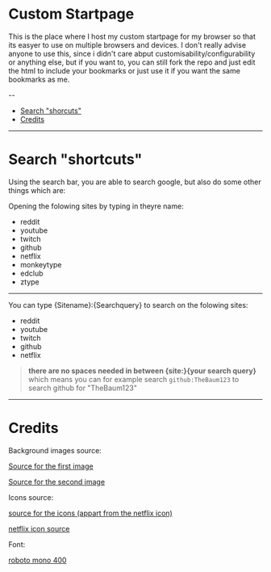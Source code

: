 # Custom Startpage
This is the place where I host my custom startpage for my browser so that its easyer to use on multiple browsers and devices. I don't really advise anyone to use this, since i didn't care abput customisability/configurability or anything else, but if you want to, you can still fork the repo and just edit the html to include your bookmarks or just use it if you want the same bookmarks as me.

--
- [Search "shorcuts"](https://github.com/TheBaum123/custom-startpage#search-shortcuts)
- [Credits](https://github.com/TheBaum123/custom-startpage#credits)

---
# Search "shortcuts"
Using the search bar, you are able to search google, but also do some other things which are:

Opening the folowing sites by typing in theyre name:
- reddit
- youtube
- twitch
- github
- netflix
- monkeytype
- edclub
- ztype

---
You can type {Sitename}:{Searchquery} to search on the folowing sites:
- reddit
- youtube
- twitch
- github
- netflix

> **there are no spaces needed in between {site:}{your search query}** which means you can for example search `github:TheBaum123` to search github for "TheBaum123"

---
# Credits
Background images source:

[Source for the first image](https://www.pinterest.de/pin/608548968392209461/)

[Source for the second image](https://i.imgur.com/D7aizxE.jpg)

Icons source:

[source for the icons (appart from the netflix icon)](https://ionic.io/ionicons)

[netflix icon source](https://www.svgrepo.com/download/306462/netflix.svg)

Font:

[roboto mono 400](https://fonts.google.com/specimen/Roboto+Mono)